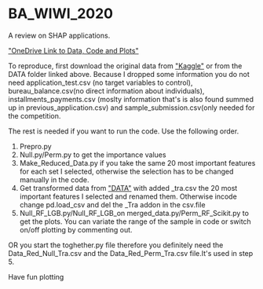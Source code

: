 # BA_WIWI_2020
A review on SHAP applications.

["OneDrive Link to Data, Code and Plots"](https://1drv.ms/u/s!Ai_kVD0Jmj3nkFuepfC-UkJUME-V?e=syCCDd "OneDrive Link to Data, Code and Plots")

To reproduce, first download the original data from ["Kaggle"](https://www.kaggle.com/c/home-credit-default-risk/data) or from the DATA folder linked above.
Because I dropped some information you do not need application_test.csv (no target variables to control), bureau_balance.csv(no direct information about individuals),
installments_payments.csv (moslty information that's is also found summed up in previous_application.csv) and sample_submission.csv(only needed for the competition.

The rest is needed if you want to run the code. Use the following order.     
1. Prepro.py    
2. Null.py/Perm.py to get the importance values    
3. Make_Reduced_Data.py if you take the same 20 most important features for each set I selected, otherwise the selection has to be changed manually in the code.    
4. Get transformed data from ["DATA"](https://1drv.ms/u/s!Ai_kVD0Jmj3nkFuepfC-UkJUME-V?e=syCCDd "OneDrive Link to Data, Code and Plots")  with added  _tra.csv the 20 most important features I selected and renamed them. Otherwise incode change pd.load_csv and del the _Tra addon in the csv.file    
5. Null_RF_LGB.py/Null_RF_LGB_on merged_data.py/Perm_RF_Scikit.py to get the plots. You can variate the range of the sample in code or switch on/off plotting by commenting out.  
  
OR you start the toghether.py file therefore you definitely need the Data_Red_Null_Tra.csv and the Data_Red_Perm_Tra.csv file.It's used in step 5.  
  
  Have fun plotting
